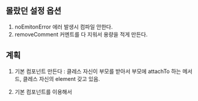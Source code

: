 ## 몰랐던 설정 옵션

1. noEmitonError 에러 발생시 컴파일 안한다.
2. removeComment 커멘트를 다 지워서 용량을 적게 만든다.

## 계획

1. 기본 컴포넌트 만든다 : 클레스 자신이 부모를 받아서 부모에 attachTo 하는 메서드, 클레스 자신의 element 갖고 있음.

2. 기본 컴포넌트를 이용해서
